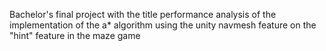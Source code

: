 Bachelor's final project with the title performance analysis of the implementation of the a* algorithm using the unity navmesh feature on the "hint" feature in the maze game
